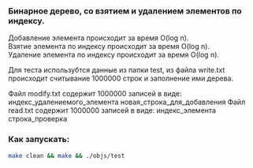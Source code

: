 ### Бинарное дерево, со взятием и удалением элементов по индексу.

Добавление элемента происходит за время O(log n).  
Взятие элемента по индексу происходит за время O(log n).  
Удаление элемента по индексу происходит за время O(log n).  

Для теста использубтся данные из папки test, из файла write.txt происходит 
считывание 1000000 строк и заполнение ими дерева.

Файл modify.txt содержит 1000000 записей в виде: индекс_удалениемого_элемента новая_строка_для_добавления
Файл read.txt содержит 1000000 записей в виде: индекс_элемента строка_проверка

### Как запускать:
```bash
make clean && make && ./objs/test 
```
